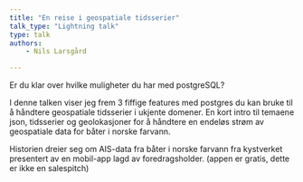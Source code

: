 ```yaml
---
title: "En reise i geospatiale tidsserier"
talk_type: "Lightning talk"
type: talk
authors:
    - Nils Larsgård

---
```

Er du klar over hvilke muligheter du har med postgreSQL?

I denne talken viser jeg frem 3 fiffige features med postgres du kan bruke til å håndtere geospatiale tidsserier i ukjente domener. En kort intro til temaene json, tidsserier og geolokasjoner for å håndtere en endeløs strøm av geospatiale data for båter i norske farvann.

Historien dreier seg om AIS-data fra båter i norske farvann fra kystverket presentert av en mobil-app lagd av foredragsholder. (appen er gratis, dette er ikke en salespitch)
